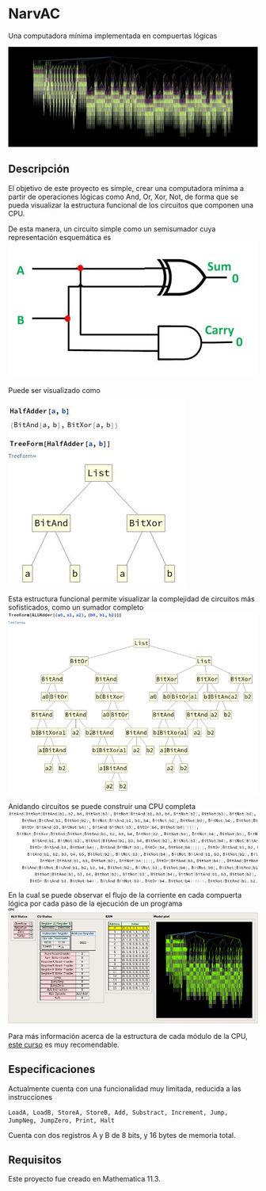 # NarvAC
Una computadora mínima implementada en compuertas lógicas

![Captura](img/preview.jpeg?raw=true "Captura")

## Descripción
El objetivo de este proyecto es simple, crear una computadora mínima a partir de operaciones lógicas como And, Or, Xor, Not, de forma que se pueda visualizar la estructura funcional de los circuitos que componen una CPU.

De esta manera, un circuito simple como un semisumador cuya representación esquemática es
![HalfAdder](img/half_adder.jpg?raw=true  "HalfAdder")

Puede ser visualizado como

![HalfAdderTree](img/half_adder2.jpeg?raw=true  "HalfAdderTree")

Esta estructura funcional permite visualizar la complejidad de circuitos más sofisticados, como un sumador completo
![aluadder](img/alu_adder.png?raw=true  "aluadder")

Anidando circuitos se puede construir una CPU completa
![code](img/code.png?raw=true  "code")

En la cual se puede observar el flujo de la corriente en cada compuerta lógica por cada paso de la ejecución de un programa
![cpu_animation](img/cpu_animation.gif?raw=true  "cpu_animation")

Para más información acerca de la estructura de cada módulo de la CPU, [este curso](https://www.youtube.com/watch?v=tpIctyqH29Q&list=PL8dPuuaLjXtNlUrzyH5r6jN9ulIgZBpdo)  es muy recomendable.

## Especificaciones
Actualmente cuenta con una funcionalidad muy limitada, reducida a las instrucciones
```
LoadA, LoadB, StoreA, StoreB, Add, Substract, Increment, Jump, JumpNeg, JumpZero, Print, Halt
```
Cuenta con dos registros A y B de 8 bits, y 16 bytes de memoria total.

## Requisitos
Este proyecto fue creado en Mathematica 11.3.